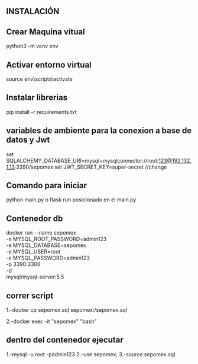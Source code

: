 ## INSTALACIÓN

## Crear Maquina vitual 
python3 -m venv env
## Activar entorno virtual
source env\scripts\activate

## Instalar librerias 
pip install -r requirements.txt
## variables de ambiente para la conexion a base de datos y  Jwt

 set SQLALCHEMY_DATABASE_URI=mysql+mysqlconnector://root:123@192.132.1.13:3390/sepomex
 set JWT_SECRET_KEY=super-secret //change

## Comando para iniciar
 python main.py o flask run posicionado en el main.py


## Contenedor db
docker run --name sepomex \
-e MYSQL_ROOT_PASSWORD=admin123 \
-e MYSQL_DATABASE=sepomex \
-e MYSQL_USER=root \
-e MYSQL_PASSWORD=admin123 \
-p 3390:3306 \
-d \
mysql/mysql-server:5.5

## correr script

1.-docker cp  sepomex.sql sepomex:/sepomex.sql

2.-docker exec -it "sepomex" "bash"

## dentro del contenedor ejecutar 
1.-mysql -u root -padmin123
2.-use sepomex;
3.-source sepomex.sql
